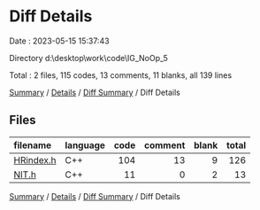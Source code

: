 # Diff Details

Date : 2023-05-15 15:37:43

Directory d:\\desktop\\work\\code\\IG_NoOp_5

Total : 2 files,  115 codes, 13 comments, 11 blanks, all 139 lines

[Summary](results.md) / [Details](details.md) / [Diff Summary](diff.md) / Diff Details

## Files
| filename | language | code | comment | blank | total |
| :--- | :--- | ---: | ---: | ---: | ---: |
| [HRindex.h](/HRindex.h) | C++ | 104 | 13 | 9 | 126 |
| [NIT.h](/NIT.h) | C++ | 11 | 0 | 2 | 13 |

[Summary](results.md) / [Details](details.md) / [Diff Summary](diff.md) / Diff Details